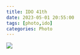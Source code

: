 ```yaml
---
title: IDO 41th
date: 2023-05-01 20:55:00
tags: [photo,ido]
categories: Photo
---
```

<img src="https://sadness96.github.io/images/blog/photo-Ido41/ido41logo.jpg"/>

<!-- more -->
<ul class="grid effect-1" id="grid">

</ul>

<link rel="stylesheet" type="text/css" href="/blog/lib/masonry/default.css" />
<link rel="stylesheet" type="text/css" href="/blog/lib/masonry/component.css" />
<script src="https://code.jquery.com/jquery-3.6.0.min.js"></script>
<script src="/blog/lib/masonry/modernizr.custom.js"></script>
<script src="/blog/lib/masonry/masonry.pkgd.min.js"></script>
<script src="/blog/lib/masonry/imagesloaded.pkgd.min.js"></script>
<script src="/blog/lib/masonry/classie.js"></script>
<script src="/blog/lib/masonry/AnimOnScroll.js"></script>
<script src="/blog/lib/masonry/ImgPreview.js"></script>

<script>
    var vOssPath = 'https://sadness.oss-cn-beijing.aliyuncs.com/';
    var vOssProcess = '?x-oss-process=image/resize,m_lfit,w_348';
    var vPhotos = [
        'images/photo-Ido41/554A6936.jpg',
        'images/photo-Ido41/554A6948.jpg',
        'images/photo-Ido41/554A6954.jpg',
        'images/photo-Ido41/554A6956.jpg',
        'images/photo-Ido41/554A6969.jpg',
        'images/photo-Ido41/554A6975.jpg',
        'images/photo-Ido41/554A6978.jpg',
        'images/photo-Ido41/554A6988.jpg',
        'images/photo-Ido41/554A6992.jpg',
        'images/photo-Ido41/554A6997.jpg',
        'images/photo-Ido41/554A6998.jpg',
        'images/photo-Ido41/554A7008.jpg',
        'images/photo-Ido41/554A7011.jpg',
        'images/photo-Ido41/554A7015.jpg',
        'images/photo-Ido41/554A7025.jpg',
        'images/photo-Ido41/554A7027.jpg',
        'images/photo-Ido41/554A7030.jpg',
        'images/photo-Ido41/554A7037.jpg',
        'images/photo-Ido41/554A7039.jpg',
        'images/photo-Ido41/554A7049.jpg',
        'images/photo-Ido41/554A7052.jpg',
        'images/photo-Ido41/554A7057.jpg',
        'images/photo-Ido41/554A7060.jpg',
        'images/photo-Ido41/554A7066.jpg',
        'images/photo-Ido41/554A7069.jpg',
        'images/photo-Ido41/554A7077.jpg',
        'images/photo-Ido41/554A7093.jpg',
        'images/photo-Ido41/554A7102.jpg',
        'images/photo-Ido41/554A7103.jpg',
        'images/photo-Ido41/554A7111.jpg',
        'images/photo-Ido41/554A7117.jpg'
    ];
    vPhotos.forEach(element => {
        $("#grid").append('<li><img class="photo" src="' + vOssPath + element + vOssProcess + '" alt="' + vOssPath + element + '" style="cursor: pointer;"></li>');
    });

    new AnimOnScroll(document.getElementById('grid'), {
        minDuration : 0.4,
        maxDuration : 0.7,
        viewportFactor : 0.2
    });
    
    $(function(){  
        $(".photo").click(function(){  
            imgShow("#outerdiv", "#innerdiv", "#bigimg", $(this));
        });  
    });  
</script>